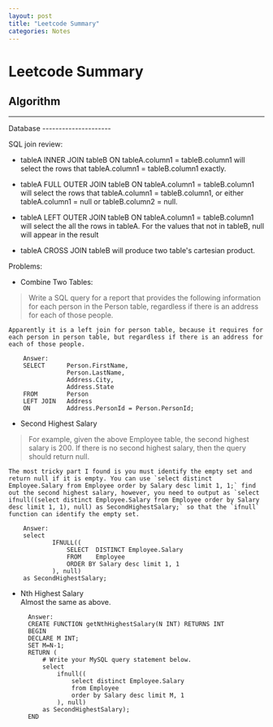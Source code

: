 ```yaml
---
layout: post
title: "Leetcode Summary"
categories: Notes
---
```

Leetcode Summary
==================================

Algorithm
---------------------



<hr />
Database
---------------------

SQL join review:    

+ tableA INNER JOIN tableB ON tableA.column1 = tableB.column1
    will select the rows that tableA.column1 = tableB.column1 exactly.
    
+ tableA FULL OUTER JOIN tableB ON tableA.column1 = tableB.column1
    will select the rows that tableA.column1 = tableB.column1, or either tableA.column1 = null or tableB.column2 = null.
    
+ tableA LEFT OUTER JOIN tableB ON tableA.column1 = tableB.column1
    will select the all the rows in tableA. For the values that not in tableB, null will appear in the result
    
+ tableA CROSS JOIN tableB will produce two table's cartesian product.

Problems:       

+ Combine Two Tables:
> Write a SQL query for a report that provides the following information for each person in the Person table, regardless if there is an address for  each of those people.

    Apparently it is a left join for person table, because it requires for each person in person table, but regardless if there is an address for each of those people. 

        Answer:
        SELECT      Person.FirstName, 
                    Person.LastName, 
                    Address.City, 
                    Address.State 
        FROM        Person 
        LEFT JOIN   Address 
        ON          Address.PersonId = Person.PersonId;

+ Second Highest Salary
> For example, given the above Employee table, the second highest salary is 200. If there is no second highest salary, then the query should return null.

    The most tricky part I found is you must identify the empty set and return null if it is empty. You can use `select distinct Employee.Salary from Employee order by Salary desc limit 1, 1;` find out the second highest salary, however, you need to output as `select ifnull((select distinct Employee.Salary from Employee order by Salary desc limit 1, 1), null) as SecondHighestSalary;` so that the `ifnull` function can identify the empty set.

        Answer:
        select 
                IFNULL((
                    SELECT  DISTINCT Employee.Salary 
                    FROM    Employee 
                    ORDER BY Salary desc limit 1, 1
                ), null) 
        as SecondHighestSalary;

+ Nth Highest Salary    
    Almost the same as above.       

        Answer:
        CREATE FUNCTION getNthHighestSalary(N INT) RETURNS INT
        BEGIN
        DECLARE M INT;
        SET M=N-1;
        RETURN (
            # Write your MySQL query statement below.
            select 
                ifnull((
                    select distinct Employee.Salary 
                    from Employee 
                    order by Salary desc limit M, 1
                ), null) 
            as SecondHighestSalary);
        END
    
